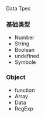 Data Tpes 
### 基础类型
   - Number 
   - String
   - Boolean
   - undefined
   - Symbole
###  Object
   - function
   - Array 
   - Data
   - RegExp

